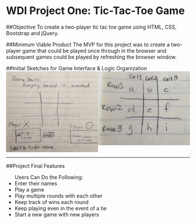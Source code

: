 # WDI Project One: Tic-Tac-Toe Game

##Objective
To create a two-player tic tac toe game using HTML, CSS, Bootstrap and jQuery.

##Minimum Viable Product
The MVP for this project was to create a two-player game that could be played
once through in the browser and subsequent games could be played by refreshing
the browser window.

##Initial Sketches for Game Interface & Logic Organization
<img style="width:50%; float:left;" src="img/pageSketch.jpg" />
<img style="width:50%; float:right;" src="img/boardOrganization.jpg" />
<br style="clear:both;">

* * *
##Project Final Features
<ul>Users Can Do the Following:
    <li>Enter their names</li>
    <li>Play a game</li>
    <li>Play multiple rounds with each other</li>
    <li>Keep track of wins each round</li>
    <li>Keep playing even in the event of a tie</li>
    <li>Start a new game with new players</li>
</ul>
